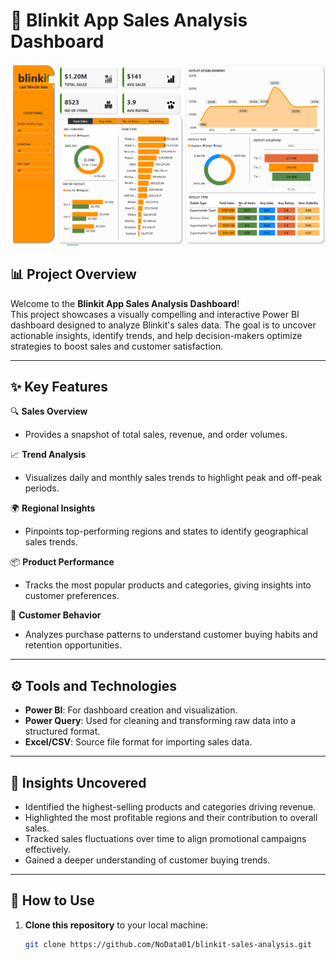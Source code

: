 # 🚀 Blinkit App Sales Analysis Dashboard  
![Dashboard](static/Blinkitdashboard.png)

## 📊 Project Overview  
Welcome to the **Blinkit App Sales Analysis Dashboard**!  
This project showcases a visually compelling and interactive Power BI dashboard designed to analyze Blinkit's sales data. The goal is to uncover actionable insights, identify trends, and help decision-makers optimize strategies to boost sales and customer satisfaction.

---

## ✨ Key Features  
🔍 **Sales Overview**  
- Provides a snapshot of total sales, revenue, and order volumes.  

📈 **Trend Analysis**  
- Visualizes daily and monthly sales trends to highlight peak and off-peak periods.  

🌍 **Regional Insights**  
- Pinpoints top-performing regions and states to identify geographical sales trends.  

📦 **Product Performance**  
- Tracks the most popular products and categories, giving insights into customer preferences.  

🛒 **Customer Behavior**  
- Analyzes purchase patterns to understand customer buying habits and retention opportunities.  

---

## ⚙️ Tools and Technologies  
- **Power BI**: For dashboard creation and visualization.  
- **Power Query**: Used for cleaning and transforming raw data into a structured format.  
- **Excel/CSV**: Source file format for importing sales data.

---

## 🌟 Insights Uncovered  
- Identified the highest-selling products and categories driving revenue.  
- Highlighted the most profitable regions and their contribution to overall sales.  
- Tracked sales fluctuations over time to align promotional campaigns effectively.  
- Gained a deeper understanding of customer buying trends.

---

## 🚀 How to Use  
1. **Clone this repository** to your local machine:  
   ```bash
   git clone https://github.com/NoData01/blinkit-sales-analysis.git
